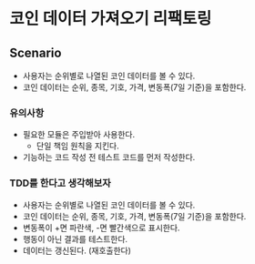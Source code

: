 # 코인 데이터 가져오기 리팩토링

## Scenario

- 사용자는 순위별로 나열된 코인 데이터를 볼 수 있다.
- 코인 데이터는 순위, 종목, 기호, 가격, 변동폭(7일 기준)을 포함한다.

### 유의사항

- 필요한 모듈은 주입받아 사용한다.
  - 단일 책임 원칙을 지킨다.
- 기능하는 코드 작성 전 테스트 코드를 먼저 작성한다.

### TDD를 한다고 생각해보자

- 사용자는 순위별로 나열된 코인 데이터를 볼 수 있다.
- 코인 데이터는 순위, 종목, 기호, 가격, 변동폭(7일 기준)을 포함한다.
- 변동폭이 +면 파란색, -면 빨간색으로 표시한다.
- 행동이 아닌 결과를 테스트한다.
- 데이터는 갱신된다. (재호출한다)
